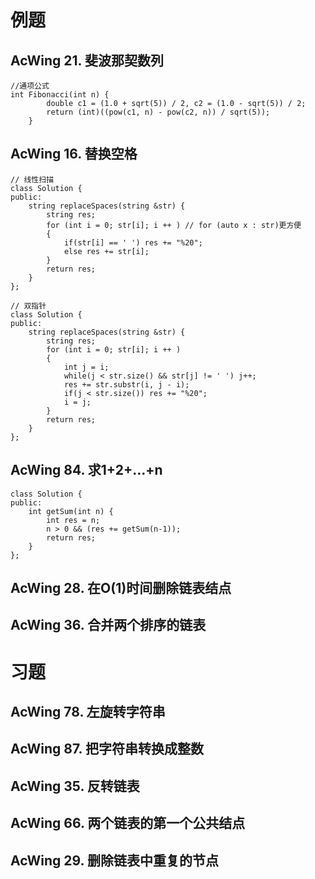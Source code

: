 # 例题
## AcWing 21. 斐波那契数列
```
//通项公式
int Fibonacci(int n) {
        double c1 = (1.0 + sqrt(5)) / 2, c2 = (1.0 - sqrt(5)) / 2;
        return (int)((pow(c1, n) - pow(c2, n)) / sqrt(5));
    }
```
## AcWing 16. 替换空格

```
// 线性扫描
class Solution {
public:
    string replaceSpaces(string &str) {
        string res;
        for (int i = 0; str[i]; i ++ ) // for (auto x : str)更方便
        {
            if(str[i] == ' ') res += "%20";
            else res += str[i];
        }
        return res;
    }
};
```
```
// 双指针
class Solution {
public:
    string replaceSpaces(string &str) {
        string res;
        for (int i = 0; str[i]; i ++ )
        {
            int j = i;
            while(j < str.size() && str[j] != ' ') j++;
            res += str.substr(i, j - i);
            if(j < str.size()) res += "%20";
            i = j;
        }
        return res;
    }
};
```

## AcWing 84. 求1+2+…+n
```
class Solution {
public:
    int getSum(int n) {
        int res = n;
        n > 0 && (res += getSum(n-1));
        return res;
    }
};
```

## AcWing 28. 在O(1)时间删除链表结点

## AcWing 36. 合并两个排序的链表

# 习题
## AcWing 78. 左旋转字符串

## AcWing 87. 把字符串转换成整数

## AcWing 35. 反转链表

## AcWing 66. 两个链表的第一个公共结点

## AcWing 29. 删除链表中重复的节点
